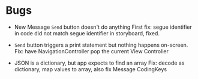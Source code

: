 #  Bugs

* New Message `Send` button doesn't do anything 
First fix: segue identifier in code did not match segue identifier in storyboard, fixed. 

* `Send` button triggers a print statement but nothing happens on-screen.
Fix: have NavigationController pop the current View Controller 

* JSON is a dictionary, but app expects to find an array
Fix: decode as dictionary, map values to array, also fix Message CodingKeys 


